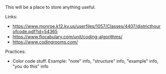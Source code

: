 This will be a place to store anything useful.

Links:
* https://www.monroe.k12.ky.us/userfiles/1057/Classes/4407/districthourofcode.pdf?id=54365
* https://www.flocabulary.com/unit/coding-algorithms/
* https://www.codingrooms.com/

Practices:
* Color code stuff. Example: "note" info, "structure" info, "example" info, "you do this" info
